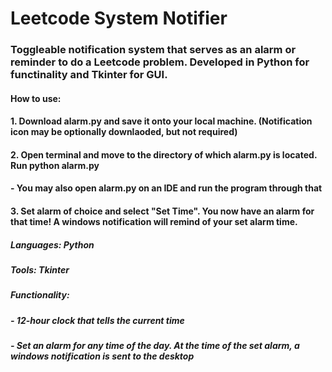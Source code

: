 # Leetcode System Notifier
### Toggleable notification system that serves as an alarm or reminder to do a Leetcode problem. Developed in Python for functinality and Tkinter for GUI.
#### How to use:
#### 1. Download alarm.py and save it onto your local machine. (Notification icon may be optionally downlaoded, but not required)
#### 2. Open terminal and move to the directory of which alarm.py is located. Run python alarm.py
#### - You may also open alarm.py on an IDE and run the program through that
#### 3. Set alarm of choice and select "Set Time". You now have an alarm for that time! A windows notification will remind of your set alarm time.
##### Languages: Python
##### Tools: Tkinter
##### Functionality:
##### - 12-hour clock that tells the current time
##### - Set an alarm for any time of the day. At the time of the set alarm, a windows notification is sent to the desktop
